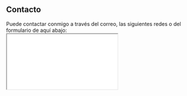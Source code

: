 <div class="card card--contact">
    <h2 class="title">Contacto</h2>
    <div>Puede contactar conmigo a través del correo, las siguientes redes o del formulario de aquí abajo:</div>
    <div class="text-center">
        <ish-button href="mailto:ish.professional@gmail.com" img="/icons/email.svg" text="email">
        </ish-button>
        <ish-button href="https://github.com/ishmilan" img="/icons/github.svg" text="github" >
        </ish-button>
        <ish-button href="https://www.linkedin.com/in/ismaelmilan" img="/icons/linkedin.svg" text="linkedin" >
        </ish-button>
        <ish-button href="https://www.twitter.com/ish_milan" img="/icons/twitter.svg" text="twitter" >
        </ish-button>
        <ish-button href="https://t.me/ishmilan" img="/icons/telegram.svg" text="telegram" >
        </ish-button>
    </div>
</div>

<iframe src="/contacto.html" class="g-iframe">
    Cargando...
</iframe>

<!-- <iframe src="https://docs.google.com/forms/d/e/1FAIpQLSexWyCnYsDBX5HSKMuOHrhrfdhWyJxL629g_hiQZKXumADrRg/viewform?embedded=true" class="g-iframe">
    Cargando...
</iframe> -->
